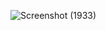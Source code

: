 ![Screenshot (1933)](https://user-images.githubusercontent.com/74448662/136688986-60bf1e19-1c2c-484d-a71f-945e81fa152d.png)

